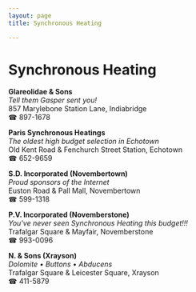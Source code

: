 ```yaml
---
layout: page 
title: Synchronous Heating

---
```



# Synchronous Heating


 **Glareolidae & Sons**  
_Tell them Gasper sent you!_  
857 Marylebone Station Lane, Indiabridge  
☎ 897-1678

**Paris Synchronous Heatings**  
_The oldest high budget selection in Echotown_  
Old Kent Road & Fenchurch Street Station, Echotown  
☎ 652-9659

**S.D. Incorporated (Novembertown)**  
_Proud sponsors of the Internet_  
Euston Road & Pall Mall, Novembertown  
☎ 599-1318

**P.V. Incorporated (Novemberstone)**  
_You've never seen Synchronous Heating this budget!!!_  
Trafalgar Square & Mayfair, Novemberstone  
☎ 993-0096

**N. & Sons (Xrayson)**  
_Dolomite • Buttons • Abducens_  
Trafalgar Square & Leicester Square, Xrayson  
☎ 411-5879

